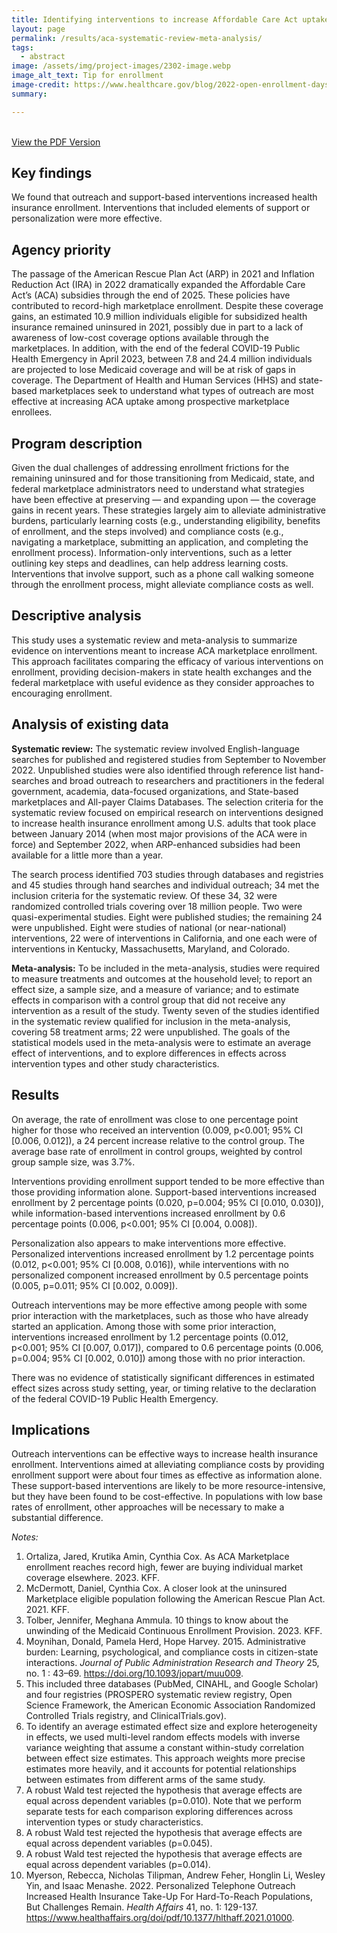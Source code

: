 ```yaml
---
title: Identifying interventions to increase Affordable Care Act uptake through a systematic review and meta-analysis
layout: page
permalink: /results/aca-systematic-review-meta-analysis/
tags: 
  - abstract
image: /assets/img/project-images/2302-image.webp
image_alt_text: Tip for enrollment
image-credit: https://www.healthcare.gov/blog/2022-open-enrollment-days-away/
summary: 

---
```

<br>
<a class="usa-button" href="/assets/abstracts/1901-using-incentives-to-reduce-nonresponse-bias-ahs-abstract.pdf" target="_blank">View the PDF Version</a>

## Key findings
We found that outreach and support-based interventions increased health insurance enrollment. Interventions that included elements of support or personalization were more effective.

## Agency priority
The passage of the American Rescue Plan Act (ARP) in 2021 and Inflation Reduction Act (IRA) in 2022 dramatically expanded the Affordable Care Act’s (ACA) subsidies through the end of 2025. These policies have contributed to record-high marketplace enrollment. Despite these coverage gains, an estimated 10.9 million individuals eligible for subsidized health insurance remained uninsured in 2021, possibly due in part to a lack of awareness of low-cost coverage options available through the marketplaces. In addition, with the end of the federal COVID-19 Public Health Emergency in April 2023, between 7.8 and 24.4 million individuals are projected to lose Medicaid coverage and will be at risk of gaps in coverage. The Department of Health and Human Services (HHS) and state-based marketplaces seek to understand what types of outreach are most effective at increasing ACA uptake among prospective marketplace enrollees.

## Program description
Given the dual challenges of addressing enrollment frictions for the remaining uninsured and for those transitioning from Medicaid, state, and federal marketplace administrators need to understand what strategies have been effective at preserving — and expanding upon — the coverage gains in recent years. These strategies largely aim to alleviate administrative burdens, particularly learning costs (e.g., understanding eligibility, benefits of enrollment, and the steps involved) and compliance costs (e.g., navigating a marketplace, submitting an application, and completing the enrollment process). Information-only interventions, such as a letter outlining key steps and deadlines, can help address learning costs. Interventions that involve support, such as a phone call walking someone through the enrollment process, might alleviate compliance costs as well.

## Descriptive analysis
This study uses a systematic review and meta-analysis to summarize evidence on interventions meant to increase ACA marketplace enrollment. This approach facilitates comparing the efficacy of various interventions on enrollment, providing decision-makers in state health exchanges and the federal marketplace with useful evidence as they consider approaches to encouraging enrollment. 

## Analysis of existing data
<b>Systematic review:</b> The systematic review involved English-language searches for published and registered studies from September to November 2022. Unpublished studies were also identified through reference list hand-searches and broad outreach to researchers and practitioners in the federal government, academia, data-focused organizations, and State-based marketplaces and All-payer Claims Databases. The selection criteria for the systematic review focused on empirical research on interventions designed to increase health insurance enrollment among U.S. adults that took place between January 2014 (when most major provisions of the ACA were in force) and September 2022, when ARP-enhanced subsidies had been available for a little more than a year.

The search process identified 703 studies through databases and registries and 45 studies through hand searches and individual outreach; 34 met the inclusion criteria for the systematic review. Of these 34, 32 were randomized controlled trials covering over 18 million people. Two were quasi-experimental studies. Eight were published studies; the remaining 24 were unpublished. Eight were studies of national (or near-national) interventions, 22 were of interventions in California, and one each were of interventions in Kentucky, Massachusetts, Maryland, and Colorado.

<b>Meta-analysis:</b> To be included in the meta-analysis, studies were required to measure treatments and outcomes at the household level; to report an effect size, a sample size, and a measure of variance; and to estimate effects in comparison with a control group that did not receive any intervention as a result of the study. Twenty seven of the studies identified in the systematic review qualified for inclusion in the meta-analysis, covering 58 treatment arms; 22 were unpublished. The goals of the statistical models used in the meta-analysis were to estimate an average effect of interventions, and to explore differences in effects across intervention types and other study characteristics.

## Results
On average, the rate of enrollment was close to one percentage point higher for those who received an intervention (0.009, p<0.001; 95% CI [0.006, 0.012]), a 24 percent increase relative to the control group. The average base rate of enrollment in control groups, weighted by control group sample size, was 3.7%.

Interventions providing enrollment support tended to be more effective than those providing information alone. Support-based interventions increased enrollment by 2 percentage points (0.020, p=0.004; 95% CI [0.010, 0.030]), while information-based interventions increased enrollment by 0.6 percentage points (0.006, p<0.001; 95% CI [0.004, 0.008]).

Personalization also appears to make interventions more effective. Personalized interventions increased enrollment by 1.2 percentage points (0.012, p<0.001; 95% CI [0.008, 0.016]), while interventions with no personalized component increased enrollment by 0.5 percentage points (0.005, p=0.011; 95% CI [0.002, 0.009]).

Outreach interventions may be more effective among people with some prior interaction with the marketplaces, such as those who have already started an application. Among those with some prior interaction, interventions increased enrollment by 1.2 percentage points (0.012, p<0.001; 95% CI [0.007, 0.017]), compared to 0.6 percentage points (0.006, p=0.004; 95% CI [0.002, 0.010]) among those with no prior interaction.

There was no evidence of statistically significant differences in estimated effect sizes across study setting, year, or timing relative to the declaration of the federal COVID-19 Public Health Emergency.

## Implications
Outreach interventions can be effective ways to increase health insurance enrollment. Interventions aimed at alleviating compliance costs by providing enrollment support were about four times as effective as information alone. These support-based interventions are likely to be more resource-intensive, but they have been found to be cost-effective. In populations with low base rates of enrollment, other approaches will be necessary to make a substantial difference.

*Notes:*
1. Ortaliza, Jared, Krutika Amin, Cynthia Cox. As ACA Marketplace enrollment reaches record high, fewer are buying individual market coverage elsewhere. 2023. KFF.
2. McDermott, Daniel, Cynthia Cox. A closer look at the uninsured Marketplace eligible population following the American Rescue Plan Act. 2021. KFF. 
3. Tolber, Jennifer, Meghana Ammula. 10 things to know about the unwinding of the Medicaid Continuous Enrollment Provision. 2023. KFF. 
4. Moynihan, Donald, Pamela Herd, Hope Harvey. 2015. Administrative burden: Learning, psychological, and compliance costs in citizen-state interactions. _Journal of Public Administration Research and Theory_ 25, no. 1 : 43–69. https://doi.org/10.1093/jopart/muu009.
5. This included three databases (PubMed, CINAHL, and Google Scholar) and four registries (PROSPERO systematic review registry, Open Science Framework, the American Economic Association Randomized Controlled Trials registry, and ClinicalTrials.gov).
6.  To identify an average estimated effect size and explore heterogeneity in effects, we used multi-level random effects models with inverse variance weighting that assume a constant within-study correlation between effect size estimates. This approach weights more precise estimates more heavily, and it accounts for potential relationships between estimates from different arms of the same study. 
7. A robust Wald test rejected the hypothesis that average effects are equal across dependent variables (p=0.010). Note that we perform separate tests for each comparison exploring differences across intervention types or study characteristics.
8. A robust Wald test rejected the hypothesis that average effects are equal across dependent variables (p=0.045).
9. A robust Wald test rejected the hypothesis that average effects are equal across dependent variables (p=0.014).
10. Myerson, Rebecca, Nicholas Tilipman, Andrew Feher, Honglin Li, Wesley Yin, and Isaac Menashe. 2022. Personalized Telephone Outreach Increased Health Insurance Take-Up For Hard-To-Reach Populations, But Challenges Remain. _Health Affairs_ 41, no. 1: 129-137. https://www.healthaffairs.org/doi/pdf/10.1377/hlthaff.2021.01000.
